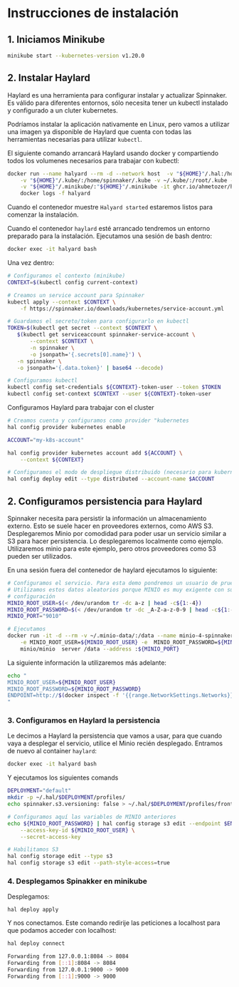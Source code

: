 # Instrucciones de instalación

## 1. Iniciamos Minikube

```bash
minikube start --kubernetes-version v1.20.0
```

## 2. Instalar Haylard

Haylard es una herramienta para configurar instalar y actualizar Spinnaker. Es válido para diferentes entornos, sólo necesita tener un kubectl instalado y configurado a un cluter kubernetes.

Podríamos instalar la aplicación nativamente en Linux, pero vamos a utilizar una imagen ya disponible de Haylard que cuenta con todas las herramientas necesarias para utilizar `kubectl`.

El siguiente comando arrancará Haylard usando docker y compartiendo todos los volumenes necesarios para trabajar con kubectl:

```bash
docker run --name halyard --rm -d --network host  -v "${HOME}"/.hal:/home/spinnaker/.hal \
    -v "${HOME}"/.kube/:/home/spinnaker/.kube -v ~/.kube/:/root/.kube -v "${HOME}"/.minikube/:/root/.minikube \
    -v "${HOME}"/.minikube/:"${HOME}"/.minikube -it ghcr.io/ahmetozer/halyard-container &&
    docker logs -f halyard
```

Cuando el contenedor muestre `Halyard started` estaremos listos para comenzar la instalación.

Cuando el contenedor `haylard` esté arrancado tendremos un entorno preparado para la instalación. Ejecutamos una sesión de bash dentro:

```bash
docker exec -it halyard bash
```

Una vez dentro:

```bash
# Configuramos el contexto (minikube)
CONTEXT=$(kubectl config current-context)

# Creamos un service account para Spinnaker
kubectl apply --context $CONTEXT \
    -f https://spinnaker.io/downloads/kubernetes/service-account.yml

# Guardamos el secreto/token para configurarlo en kubectl
TOKEN=$(kubectl get secret --context $CONTEXT \
   $(kubectl get serviceaccount spinnaker-service-account \
       --context $CONTEXT \
       -n spinnaker \
       -o jsonpath='{.secrets[0].name}') \
   -n spinnaker \
   -o jsonpath='{.data.token}' | base64 --decode)

# Configuramos kubectl
kubectl config set-credentials ${CONTEXT}-token-user --token $TOKEN
kubectl config set-context $CONTEXT --user ${CONTEXT}-token-user
```

Configuramos Haylard para trabajar con el cluster

```bash
# Creamos cuenta y configuramos como provider "kubernetes
hal config provider kubernetes enable

ACCOUNT="my-k8s-account"

hal config provider kubernetes account add ${ACCOUNT} \
    --context ${CONTEXT}

# Configuramos el modo de despliegue distribuido (necesario para kubernetes)
hal config deploy edit --type distributed --account-name $ACCOUNT
```

## 2. Configuramos persistencia para Haylard

Spinnaker necesita para persistir la información un almacenamiento externo. Esto se suele hacer en proveedores externos, como AWS S3. Desplegaremos Minio por comodidad para poder usar un servicio similar a S3 para hacer persistencia. Lo desplegaremos localmente como ejemplo. Utilizaremos minio para este ejemplo, pero otros proveedores como S3 pueden ser utilizados.

En una sesión fuera del contenedor de haylard ejecutamos lo siguiente:

```bash
# Configuramos el servicio. Para esta demo pondremos un usuario de prueba
# Utilizamos estos datos aleatorios porque MINIO es muy exigente con su
# configuración
MINIO_ROOT_USER=$(< /dev/urandom tr -dc a-z | head -c${1:-4})
MINIO_ROOT_PASSWORD=$(< /dev/urandom tr -dc _A-Z-a-z-0-9 | head -c${1:-8})
MINIO_PORT="9010"

# Ejecutamos
docker run -it -d --rm -v ~/.minio-data/:/data --name minio-4-spinnaker -p ${MINIO_PORT}:${MINIO_PORT} \
    -e MINIO_ROOT_USER=${MINIO_ROOT_USER} -e  MINIO_ROOT_PASSWORD=${MINIO_ROOT_PASSWORD} \
    minio/minio  server /data --address :${MINIO_PORT}
```

La siguiente información la utilizaremos más adelante:

```bash
echo "
MINIO_ROOT_USER=${MINIO_ROOT_USER}
MINIO_ROOT_PASSWORD=${MINIO_ROOT_PASSWORD}
ENDPOINT=http://$(docker inspect -f '{{range.NetworkSettings.Networks}}{{.IPAddress}}{{end}}' minio-4-spinnaker):${MINIO_PORT}
"
```

### 3. Configuramos en Haylard la persistencia

Le decimos a Haylard la persistencia que vamos a usar, para que cuando vaya a desplegar el servicio,
utilice el Minio recién desplegado. Entramos de nuevo al container `haylard`:

```bash
docker exec -it halyard bash
```

Y ejecutamos los siguientes comands
```bash
DEPLOYMENT="default"
mkdir -p ~/.hal/$DEPLOYMENT/profiles/
echo spinnaker.s3.versioning: false > ~/.hal/$DEPLOYMENT/profiles/front50-local.yml

# Configuramos aquí las variables de MINIO anteriores
echo ${MINIO_ROOT_PASSWORD} | hal config storage s3 edit --endpoint $ENDPOINT \
    --access-key-id ${MINIO_ROOT_USER} \
    --secret-access-key

# Habilitamos S3
hal config storage edit --type s3
hal config storage s3 edit --path-style-access=true
```

### 4. Desplegamos Spinakker en minikube

Desplegamos:

```
hal deploy apply
```

Y nos conectamos. Este comando redirije las peticiones a localhost para que podamos acceder con localhost:

```bash
hal deploy connect
```

```bash
Forwarding from 127.0.0.1:8084 -> 8084
Forwarding from [::1]:8084 -> 8084
Forwarding from 127.0.0.1:9000 -> 9000
Forwarding from [::1]:9000 -> 9000
```
